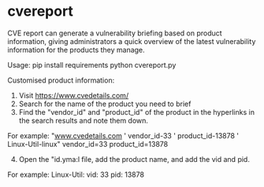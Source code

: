 # cvereport
CVE report can generate a vulnerability briefing based on product information, giving administrators a quick overview of the latest vulnerability information for the products they manage.

Usage:
pip install requirements
python cvereport.py

Customised product information:
1. Visit https://www.cvedetails.com/
2. Search for the name of the product you need to brief
3. Find the "vendor_id" and "product_id" of the product in the hyperlinks in the search results and note them down.
  
  For example: "www.cvedetails.com ' vendor_id-33 ' product_id-13878 ' Linux-Util-linux"
  vendor_id=33
  product_id=13878
  
4. Open the "id.yma:l file, add the product name, and add the vid and pid.
  
  For example:
  Linux-Util:
    vid: 33
    pid: 13878
